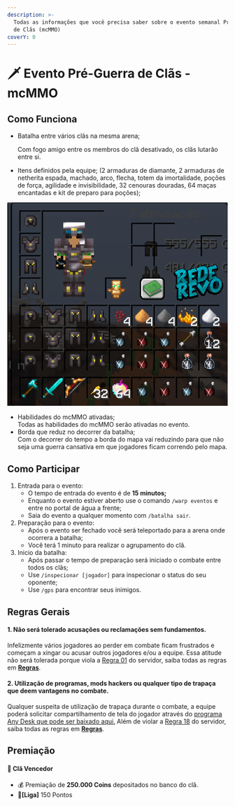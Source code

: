 ```yaml
---
description: >-
  Todas as informações que você precisa saber sobre o evento semanal Pré-Guerra
  de Clãs (mcMMO)
coverY: 0
---
```


# 🗡 Evento Pré-Guerra de Clãs - mcMMO

## Como Funciona

*   Batalha entre vários clãs na mesma arena;

    Com fogo amigo entre os membros do clã desativado, os clãs lutarão entre si.
* Itens definidos pela equipe; (2 armaduras de diamante,  2 armaduras de netherita espada, machado, arco, flecha, totem da imortalidade, poções de força, agilidade e invisibilidade, 32 cenouras douradas, 64 maças encantadas e kit de preparo para poções);

![](<../../.gitbook/assets/image (15).png>)

* Habilidades do mcMMO ativadas;\
  Todas as habilidades do mcMMO serão ativadas no evento.
* Borda que reduz no decorrer da batalha;\
  Com o decorrer do tempo a borda do mapa vai reduzindo para que não seja uma guerra cansativa em que jogadores ficam correndo pelo mapa.

## Como Participar

1. Entrada para o evento:
   * O tempo de entrada do evento é de **15 minutos;**
   * Enquanto o evento estiver aberto use o comando `/warp eventos` e entre no portal de água a frente;
   * Saia do evento a qualquer momento com `/batalha sair`.
2. Preparação para o evento:
   * Após o evento ser fechado você será teleportado para a arena onde ocorrera a batalha;
   * Você terá 1 minuto para realizar o agrupamento do clã.
3. Inicio da batalha:
   * Após passar o tempo de preparação será iniciado o combate entre todos os clãs;
   * Use `/inspecionar [jogador]` para inspecionar o status do seu oponente;
   * Use `/gps` para encontrar seus inimigos.

## Regras Gerais

#### **1. Não será tolerado acusações ou reclamações sem fundamentos.**

Infelizmente vários jogadores ao perder em combate ficam frustrados e começam a xingar ou acusar outros jogadores e/ou a equipe. Essa atitude não será tolerada porque viola a [Regra 01](https://wiki.rederevo.com/regras/chat#01) do servidor, saiba todas as regras em [**Regras**](../../regras/).

#### **2. Utilização de programas, mods hackers ou qualquer tipo de trapaça que deem vantagens no combate.**

Qualquer suspeita de utilização de trapaça durante o combate, a equipe poderá solicitar compartilhamento de tela do jogador através do [programa Any Desk que pode ser baixado aqui.](https://anydesk.com/pt/downloads) Além de violar a [Regra 18](https://wiki.rederevo.com/regras/jogabilidade#01-7) do servidor, saiba todas as regras em [**Regras**](../../regras/).

## Premiação



#### 🥇 **Clã Vencedor**

* :moneybag: Premiação de **250.000 Coins** depositados no banco do clã.
* 💎**\[Liga]** 150 Pontos
